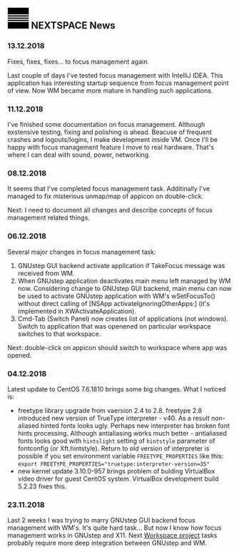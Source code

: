 ## ![Logo](NEXTSPACE.png) NEXTSPACE News

### 13.12.2018

Fixes, fixes, fixes... to focus management again. 

Last couple of days I've tested focus management with IntelliJ IDEA.
This application has interesting startup sequence from focus management point of view. Now WM became more mature in 
handling such applications. 

### 11.12.2018

I've finished some documentation on focus management. Although exstensive testing, fixing and polishing is ahead.
Beacuse of frequent crashes and logouts/logins, I make development inside VM. 
Once I'll be happy with focus management feature I move to real hardware. That's where I can deal with sound, power, networking.

### 08.12.2018

It seems that I've completed focus management task.
Additinally I've managed to fix misterious unmap/map of appicon on double-click.

Next: I need to document all changes and describe concepts of focus management related things.

### 06.12.2018

Several major changes in focus management task:
1. GNUstep GUI backend activate application if TakeFocus message was received
   from WM.
2. When GNUstep application deactivates main menu left managed by WM now. Considering
   change to GNUstep GUI backend, main menu can now be used to activate GNUstep application
   with WM's wSetFocusTo() without direct calling of [NSApp activateIgnoringOtherApps:] (it's
   implemented in XWActivateApplication).
3. Cmd-Tab (Switch Panel) now creates list of applications (not windows). Switch to application
   that was openened on particular workspace switches to that workspace.
   
Next: double-click on appicon should switch to workspace where app was opened.

### 04.12.2018

Latest update to CentOS 7.6.1810 brings some big changes. What I noticed is:
- freetype library upgrade from vaersion 2.4 to 2.8. freetype 2.8 introduced new 
  version of TrueType interpreter - v40. As a result non-aliased hinted fonts 
  looks ugly. Perhaps new interpreter has broken font hints processing.
  Although antialiasing works much better - antialiased fonts looks good with 
  `hintslight` setting of `hintstyle` parameter of fontconfig (or Xft.hintstyle).
  Return to old version of interpreter is possible if you set environment 
  variable `FREETYPE_PROPERTIES` like this:
  `export FREETYPE_PROPERTIES="truetype:interpreter-version=35"`
- new kernel update 3.10.0-957 brings problem of bulding VirtualBox video driver
  for guest CentOS system. VirtualBox development build 5.2.23 fixes this.

### 23.11.2018

Last 2 weeks I was trying to marry GNUstep GUI backend focus management with WM's.
It's quite hard task... But now I know how focus management works in GNUstep and X11.
Next [Workspace project](https://github.com/trunkmaster/nextspace/projects/4) 
tasks probably require more deep integration between GNUstep and WM.
